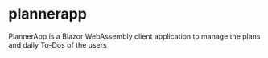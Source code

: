 # plannerapp
PlannerApp is a Blazor WebAssembly client application to manage the plans and daily To-Dos of the users
